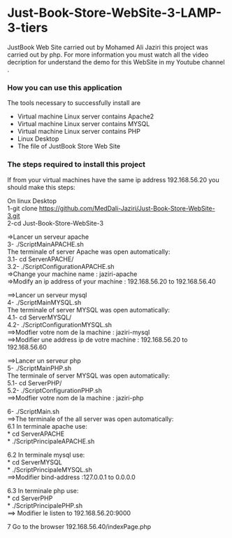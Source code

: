 # Just-Book-Store-WebSite-3-LAMP-3-tiers

JustBook Web Site carried out by Mohamed Ali Jaziri this project was carried out by php. For more information you must watch all the video decription for understand the demo for this WebSite in my Youtube channel .


<h3>How you can use this application</h3>
The tools necessary to successfully install are
<ul>
  <li>Virtual machine Linux server contains Apache2</li>
  <li>Virtual machine Linux server contains MYSQL</li>
  <li>Virtual machine Linux server contains PHP </li>
  <li>Linux Desktop </li>
  <li>The file of JustBook Store Web Site</li>
 </ul>
 
<h3>The steps required to install this project</h3>
 If from your virtual machines have the same ip address 192.168.56.20 you should make this steps:<br>

On linux Desktop <br>
  1-git clone https://github.com/MedDali-Jaziri/Just-Book-Store-WebSite-3.git<br>
  2-cd Just-Book-Store-WebSite-3<br>

  =>Lancer un serveur apache <br>
  3- ./ScriptMainAPACHE.sh <br>
    The terminale of server Apache was open automatically:<br>
      3.1- cd ServerAPACHE/<br>
      3.2- ./ScriptConfigurationAPACHE.sh<br>
          =>Change your machine name : jaziri-apache<br>
          =>Modify an ip address of your machine : 192.168.56.20 to 192.168.56.40<br>
        
==>Lancer un serveur mysql <br>
4- ./ScriptMainMYSQL.sh <br>
  The terminale of server MYSQL was open automatically:<br>
    4.1- cd ServerMYSQL/<br>
    4.2- ./ScriptConfigurationMYSQL.sh<br>
        ==>Modfier votre nom de la machine : jaziri-mysql<br>
        ==>Modifier une address ip de votre machine : 192.168.56.20 to 192.168.56.60<br>
        
==>Lancer un serveur php <br>
5- ./ScriptMainPHP.sh <br>
  The terminale of server MYSQL was open automatically:<br>
    5.1- cd ServerPHP/<br>
    5.2- ./ScriptConfigurationPHP.sh<br>
        ==>Modfier votre nom de la machine : jaziri-php<br>    

6- ./ScriptMain.sh <br>
==>The terminale of the all server was open automatically:<br>
  6.1 In terminale apache use:<br>
    * cd ServerAPACHE<br>
    * ./ScriptPrincipaleAPACHE.sh<br>
    
  6.2 In terminale mysql use:<br>
    * cd ServerMYSQL<br>
    * ./ScriptPrincipaleMYSQL.sh<br>
    ==>Modifier bind-address :127.0.0.1 to 0.0.0.0<br>
    
  6.3 In terminale php use:<br>
    * cd ServerPHP<br>
    * ./ScriptPrincipalePHP.sh<br>
    ==> Modifier le listen to 192.168.56.20:9000<br>

7 Go to the browser 192.168.56.40/indexPage.php
